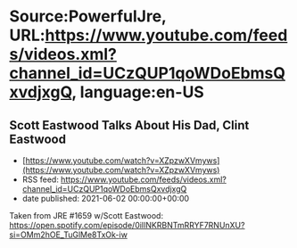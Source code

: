 # Source:PowerfulJre, URL:https://www.youtube.com/feeds/videos.xml?channel_id=UCzQUP1qoWDoEbmsQxvdjxgQ, language:en-US

## Scott Eastwood Talks About His Dad, Clint Eastwood
 - [https://www.youtube.com/watch?v=XZpzwXVmyws](https://www.youtube.com/watch?v=XZpzwXVmyws)
 - RSS feed: https://www.youtube.com/feeds/videos.xml?channel_id=UCzQUP1qoWDoEbmsQxvdjxgQ
 - date published: 2021-06-02 00:00:00+00:00

Taken from JRE #1659 w/Scott Eastwood:
https://open.spotify.com/episode/0iIlNKRBNTmRRYF7RNUnXU?si=OMm2hOE_TuGlMe8TxOk-iw

